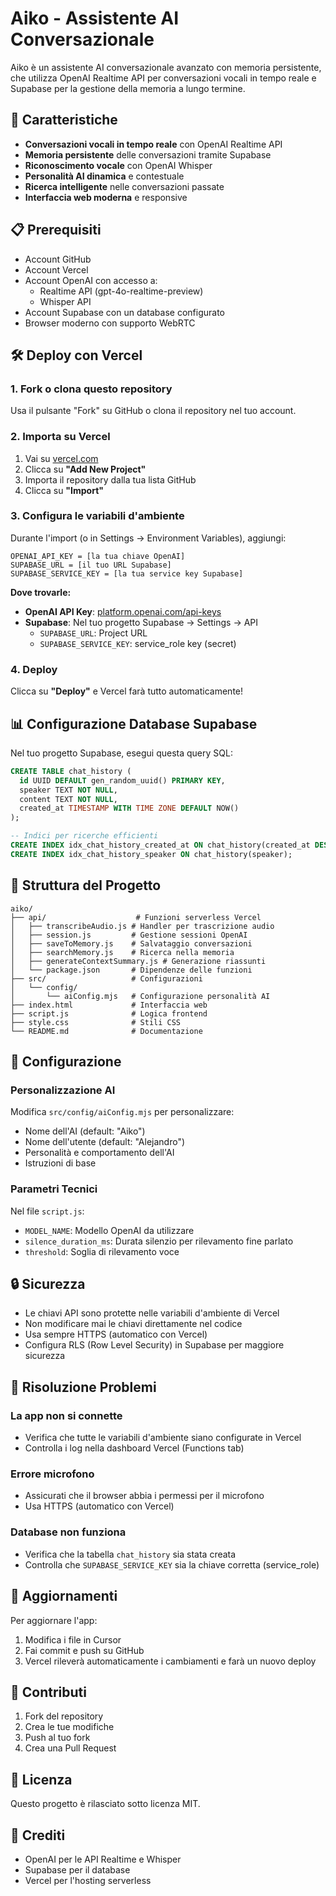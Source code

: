 # Aiko - Assistente AI Conversazionale

Aiko è un assistente AI conversazionale avanzato con memoria persistente, che utilizza OpenAI Realtime API per conversazioni vocali in tempo reale e Supabase per la gestione della memoria a lungo termine.

## 🚀 Caratteristiche

- **Conversazioni vocali in tempo reale** con OpenAI Realtime API
- **Memoria persistente** delle conversazioni tramite Supabase
- **Riconoscimento vocale** con OpenAI Whisper
- **Personalità AI dinamica** e contestuale
- **Ricerca intelligente** nelle conversazioni passate
- **Interfaccia web moderna** e responsive

## 📋 Prerequisiti

- Account GitHub
- Account Vercel
- Account OpenAI con accesso a:
  - Realtime API (gpt-4o-realtime-preview)
  - Whisper API
- Account Supabase con un database configurato
- Browser moderno con supporto WebRTC

## 🛠️ Deploy con Vercel

### 1. Fork o clona questo repository

Usa il pulsante "Fork" su GitHub o clona il repository nel tuo account.

### 2. Importa su Vercel

1. Vai su [vercel.com](https://vercel.com)
2. Clicca su **"Add New Project"**
3. Importa il repository dalla tua lista GitHub
4. Clicca su **"Import"**

### 3. Configura le variabili d'ambiente

Durante l'import (o in Settings → Environment Variables), aggiungi:

```
OPENAI_API_KEY = [la tua chiave OpenAI]
SUPABASE_URL = [il tuo URL Supabase]
SUPABASE_SERVICE_KEY = [la tua service key Supabase]
```

**Dove trovarle:**
- **OpenAI API Key**: [platform.openai.com/api-keys](https://platform.openai.com/api-keys)
- **Supabase**: Nel tuo progetto Supabase → Settings → API
  - `SUPABASE_URL`: Project URL
  - `SUPABASE_SERVICE_KEY`: service_role key (secret)

### 4. Deploy

Clicca su **"Deploy"** e Vercel farà tutto automaticamente!

## 📊 Configurazione Database Supabase

Nel tuo progetto Supabase, esegui questa query SQL:

```sql
CREATE TABLE chat_history (
  id UUID DEFAULT gen_random_uuid() PRIMARY KEY,
  speaker TEXT NOT NULL,
  content TEXT NOT NULL,
  created_at TIMESTAMP WITH TIME ZONE DEFAULT NOW()
);

-- Indici per ricerche efficienti
CREATE INDEX idx_chat_history_created_at ON chat_history(created_at DESC);
CREATE INDEX idx_chat_history_speaker ON chat_history(speaker);
```

## 📁 Struttura del Progetto

```
aiko/
├── api/                    # Funzioni serverless Vercel
│   ├── transcribeAudio.js # Handler per trascrizione audio
│   ├── session.js         # Gestione sessioni OpenAI
│   ├── saveToMemory.js    # Salvataggio conversazioni
│   ├── searchMemory.js    # Ricerca nella memoria
│   ├── generateContextSummary.js # Generazione riassunti
│   └── package.json       # Dipendenze delle funzioni
├── src/                   # Configurazioni
│   └── config/
│       └── aiConfig.mjs   # Configurazione personalità AI
├── index.html             # Interfaccia web
├── script.js              # Logica frontend
├── style.css              # Stili CSS
└── README.md              # Documentazione
```

## 🔧 Configurazione

### Personalizzazione AI

Modifica `src/config/aiConfig.mjs` per personalizzare:
- Nome dell'AI (default: "Aiko")
- Nome dell'utente (default: "Alejandro")
- Personalità e comportamento dell'AI
- Istruzioni di base

### Parametri Tecnici

Nel file `script.js`:
- `MODEL_NAME`: Modello OpenAI da utilizzare
- `silence_duration_ms`: Durata silenzio per rilevamento fine parlato
- `threshold`: Soglia di rilevamento voce

## 🔒 Sicurezza

- Le chiavi API sono protette nelle variabili d'ambiente di Vercel
- Non modificare mai le chiavi direttamente nel codice
- Usa sempre HTTPS (automatico con Vercel)
- Configura RLS (Row Level Security) in Supabase per maggiore sicurezza

## 🐛 Risoluzione Problemi

### La app non si connette
- Verifica che tutte le variabili d'ambiente siano configurate in Vercel
- Controlla i log nella dashboard Vercel (Functions tab)

### Errore microfono
- Assicurati che il browser abbia i permessi per il microfono
- Usa HTTPS (automatico con Vercel)

### Database non funziona
- Verifica che la tabella `chat_history` sia stata creata
- Controlla che `SUPABASE_SERVICE_KEY` sia la chiave corretta (service_role)

## 📝 Aggiornamenti

Per aggiornare l'app:
1. Modifica i file in Cursor
2. Fai commit e push su GitHub
3. Vercel rileverà automaticamente i cambiamenti e farà un nuovo deploy

## 🤝 Contributi

1. Fork del repository
2. Crea le tue modifiche
3. Push al tuo fork
4. Crea una Pull Request

## 📄 Licenza

Questo progetto è rilasciato sotto licenza MIT.

## 🙏 Crediti

- OpenAI per le API Realtime e Whisper
- Supabase per il database
- Vercel per l'hosting serverless 